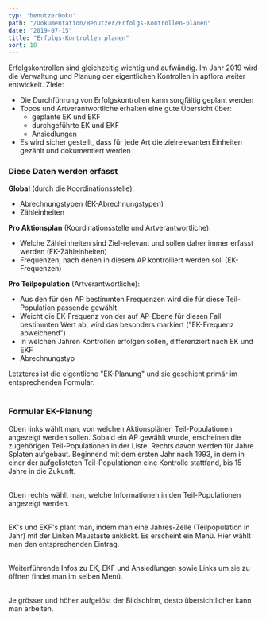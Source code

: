 ```yaml
---
typ: 'benutzerDoku'
path: "/Dokumentation/Benutzer/Erfolgs-Kontrollen-planen"
date: "2019-07-15"
title: "Erfolgs-Kontrollen planen"
sort: 10
---
```


Erfolgskontrollen sind gleichzeitig wichtig und aufwändig. Im Jahr 2019 wird die Verwaltung und Planung der eigentlichen Kontrollen in apflora weiter entwickelt. Ziele:
- Die Durchführung von Erfolgskontrollen kann sorgfältig geplant werden
- Topos und Artverantwortliche erhalten eine gute Übersicht über:
  - geplante EK und EKF
  - durchgeführte EK und EKF
  - Ansiedlungen
- Es wird sicher gestellt, dass für jede Art die zielrelevanten Einheiten gezählt und dokumentiert werden

### Diese Daten werden erfasst

**Global** (durch die Koordinationsstelle):
- Abrechnungstypen (EK-Abrechnungstypen)
- Zähleinheiten

**Pro Aktionsplan** (Koordinationsstelle und Artverantwortliche):
- Welche Zähleinheiten sind Ziel-relevant und sollen daher immer erfasst werden (EK-Zähleinheiten)
- Frequenzen, nach denen in diesem AP kontrolliert werden soll (EK-Frequenzen)

**Pro Teilpopulation** (Artverantwortliche):
- Aus den für den AP bestimmten Frequenzen wird die für diese Teil-Population passende gewählt
- Weicht die EK-Frequenz von der auf AP-Ebene für diesen Fall bestimmten Wert ab, wird das besonders markiert ("EK-Frequenz abweichend")
- In welchen Jahren Kontrollen erfolgen sollen, differenziert nach EK und EKF
- Abrechnungstyp

Letzteres ist die eigentliche "EK-Planung" und sie geschieht primär im entsprechenden Formular:<br/><br/>

### Formular EK-Planung
Oben links wählt man, von welchen Aktionsplänen Teil-Populationen angezeigt werden sollen. Sobald ein AP gewählt wurde, erscheinen die zugehörigen Teil-Populationen in der Liste. Rechts davon werden für Jahre Splaten aufgebaut. Beginnend mit dem ersten Jahr nach 1993, in dem in einer der aufgelisteten Teil-Populationen eine Kontrolle stattfand, bis 15 Jahre in die Zukunft.<br/><br/>

Oben rechts wählt man, welche Informationen in den Teil-Populationen angezeigt werden.<br/><br/>

EK's und EKF's plant man, indem man eine Jahres-Zelle (Teilpopulation in Jahr) mit der Linken Maustaste anklickt. Es erscheint ein Menü. Hier wählt man den entsprechenden Eintrag.<br/><br/>

Weiterführende Infos zu EK, EKF und Ansiedlungen sowie Links um sie zu öffnen findet man im selben Menü.<br/><br/>

Je grösser und höher aufgelöst der Bildschirm, desto übersichtlicher kann man arbeiten.